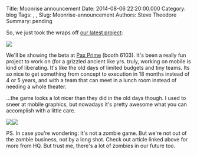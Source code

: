 Title: Moonrise announcement
Date: 2014-08-06 22:20:00.000
Category: blog
Tags: , , 
Slug: Moonrise-announcement
Authors: Steve Theodore
Summary: pending

So, we just took the wraps off [our latest project](http://undeadlabs.com/2014/08/news/moonrise/):  
  


[![](http://undeadlabs.com/wp-content/uploads/2014/08/Moonrise02.jpg)](http://undeadlabs.com/wp-content/uploads/2014/08/Moonrise02.jpg)

  
We'll be showing the beta at [Pax Prime](http://prime.paxsite.com/) (booth 6103).  It's been a really fun project to work on (for a grizzled ancient like yrs. truly, working on mobile is kind of liberating. It's like the old days of limited budgets and tiny teams.  Its so nice to get something from concept to execution in 18 months instead of 4 or 5 years, and with a team that can meet in a lunch room instead of needing a whole theater.  
  
...the game looks a lot nicer than they did in the old days though. I used to sneer at mobile graphics, but nowadays it's pretty awesome what you can accomplish with a little care.  


  


[![](http://4.bp.blogspot.com/-_fZyKqsKkGs/U-MKvBP9dcI/AAAAAAABIZk/hZpIULBgxLw/s1600/town.jpg)](http://4.bp.blogspot.com/-_fZyKqsKkGs/U-MKvBP9dcI/AAAAAAABIZk/hZpIULBgxLw/s1600/town.jpg)[![](http://2.bp.blogspot.com/-X4uma6gxdB4/U-MKvJe7UPI/AAAAAAABIZo/CLjG8PIOglg/s1600/combat.jpg)](http://2.bp.blogspot.com/-X4uma6gxdB4/U-MKvJe7UPI/AAAAAAABIZo/CLjG8PIOglg/s1600/combat.jpg)

  


PS. In case you're wondering: It's not a zombie game.  But we're not out of the zombie business, not by a long shot. Check out article linked above for more from HQ.  But trust me, there's a lot of zombies in our future too. 

